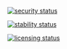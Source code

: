 [![security status](https://qa.meterian.com/badge/pb/556493b4-9d35-4a94-a80b-1abb6eec96c5/security?branch=master)](https://qa.meterian.com/projects/?id=556493b4-9d35-4a94-a80b-1abb6eec96c5)

[![stability status](http://local.meterian.com/badge/pb/556493b4-9d35-4a94-a80b-1abb6eec96c5/stability?branch=master)](http://local.meterian.com/projects/?id=556493b4-9d35-4a94-a80b-1abb6eec96c5)

[![licensing status](http://local.meterian.com/badge/pb/556493b4-9d35-4a94-a80b-1abb6eec96c5/licensing?branch=master)](http://local.meterian.com/projects/?id=556493b4-9d35-4a94-a80b-1abb6eec96c5)
